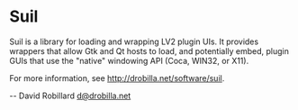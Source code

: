 <!-- Copyright 2011-2025 David Robillard <d@drobilla.net> -->
<!-- SPDX-License-Identifier: ISC -->

Suil
====

Suil is a library for loading and wrapping LV2 plugin UIs.  It provides
wrappers that allow Gtk and Qt hosts to load, and potentially embed, plugin
GUIs that use the "native" windowing API (Coca, WIN32, or X11).

For more information, see <http://drobilla.net/software/suil>.

 -- David Robillard <d@drobilla.net>

